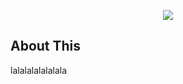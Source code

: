 <p align="center"><img src="https://laravel.com/assets/img/components/logo-laravel.svg"></p>

## About This

lalalalalalalala
